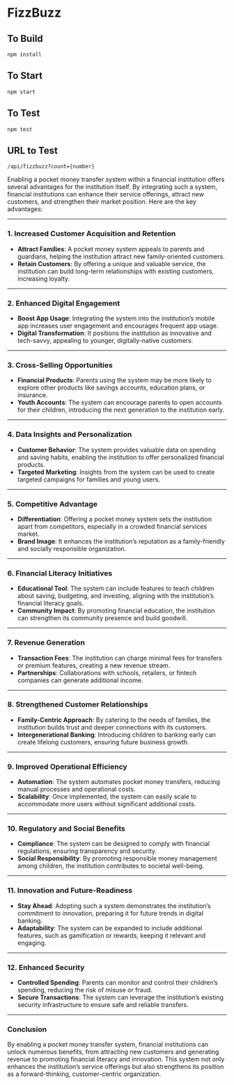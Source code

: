# FizzBuzz

## To Build


    npm install
    
    
## To Start

`
    npm start
`


## To Test

`
    npm test
`

## URL to Test


    /api/fizzbuzz?count={number}



Enabling a pocket money transfer system within a financial institution offers several advantages for the institution itself. By integrating such a system, financial institutions can enhance their service offerings, attract new customers, and strengthen their market position. Here are the key advantages:

---

### **1. Increased Customer Acquisition and Retention**
   - **Attract Families**: A pocket money system appeals to parents and guardians, helping the institution attract new family-oriented customers.
   - **Retain Customers**: By offering a unique and valuable service, the institution can build long-term relationships with existing customers, increasing loyalty.

---

### **2. Enhanced Digital Engagement**
   - **Boost App Usage**: Integrating the system into the institution’s mobile app increases user engagement and encourages frequent app usage.
   - **Digital Transformation**: It positions the institution as innovative and tech-savvy, appealing to younger, digitally-native customers.

---

### **3. Cross-Selling Opportunities**
   - **Financial Products**: Parents using the system may be more likely to explore other products like savings accounts, education plans, or insurance.
   - **Youth Accounts**: The system can encourage parents to open accounts for their children, introducing the next generation to the institution early.

---

### **4. Data Insights and Personalization**
   - **Customer Behavior**: The system provides valuable data on spending and saving habits, enabling the institution to offer personalized financial products.
   - **Targeted Marketing**: Insights from the system can be used to create targeted campaigns for families and young users.

---

### **5. Competitive Advantage**
   - **Differentiation**: Offering a pocket money system sets the institution apart from competitors, especially in a crowded financial services market.
   - **Brand Image**: It enhances the institution’s reputation as a family-friendly and socially responsible organization.

---

### **6. Financial Literacy Initiatives**
   - **Educational Tool**: The system can include features to teach children about saving, budgeting, and investing, aligning with the institution’s financial literacy goals.
   - **Community Impact**: By promoting financial education, the institution can strengthen its community presence and build goodwill.

---

### **7. Revenue Generation**
   - **Transaction Fees**: The institution can charge minimal fees for transfers or premium features, creating a new revenue stream.
   - **Partnerships**: Collaborations with schools, retailers, or fintech companies can generate additional income.

---

### **8. Strengthened Customer Relationships**
   - **Family-Centric Approach**: By catering to the needs of families, the institution builds trust and deeper connections with its customers.
   - **Intergenerational Banking**: Introducing children to banking early can create lifelong customers, ensuring future business growth.

---

### **9. Improved Operational Efficiency**
   - **Automation**: The system automates pocket money transfers, reducing manual processes and operational costs.
   - **Scalability**: Once implemented, the system can easily scale to accommodate more users without significant additional costs.

---

### **10. Regulatory and Social Benefits**
   - **Compliance**: The system can be designed to comply with financial regulations, ensuring transparency and security.
   - **Social Responsibility**: By promoting responsible money management among children, the institution contributes to societal well-being.

---

### **11. Innovation and Future-Readiness**
   - **Stay Ahead**: Adopting such a system demonstrates the institution’s commitment to innovation, preparing it for future trends in digital banking.
   - **Adaptability**: The system can be expanded to include additional features, such as gamification or rewards, keeping it relevant and engaging.

---

### **12. Enhanced Security**
   - **Controlled Spending**: Parents can monitor and control their children’s spending, reducing the risk of misuse or fraud.
   - **Secure Transactions**: The system can leverage the institution’s existing security infrastructure to ensure safe and reliable transfers.

---

### **Conclusion**
By enabling a pocket money transfer system, financial institutions can unlock numerous benefits, from attracting new customers and generating revenue to promoting financial literacy and innovation. This system not only enhances the institution’s service offerings but also strengthens its position as a forward-thinking, customer-centric organization.